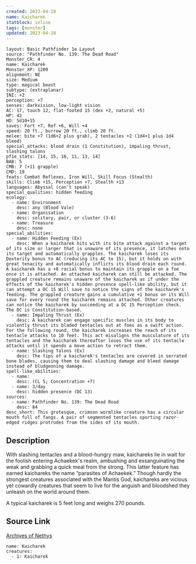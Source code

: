 ```yaml
---
created: 2023-04-28
name: Kaicharek
statblock: inline
tags: [monster]
updated: 2023-04-28
---
```

```statblock
layout: Basic Pathfinder 1e Layout
source: "Pathfinder No. 139: The Dead Road"
Monster_CR: 4
name: Kaicharek
Monster_XP: 1200
alignment: NE
size: Medium
type: magical beast
subtype: (extraplanar)
INI: +2
perception: +7
senses: darkvision, low-light vision
AC: 17, touch 12, flat-footed 15 (dex +2, natural +5)
HP: 42
HD: 5d10+15
saves: Fort +7, Ref +6, Will +4
speed: 20 ft., burrow 20 ft., climb 20 ft.
melee: bite +7 (1d6+2 plus grab), 2 tentacles +2 (1d4+1 plus 1d4 bleed)
special_attacks: blood drain (1 Constitution), impaling thrust, slashing talons
pf1e_stats: [14, 15, 16, 11, 13, 14]
BAB: 5
CMB: 7 (+11 grapple)
CMD: 19
feats: Combat Reflexes, Iron Will, Skill Focus (Stealth)
skills: Climb +15, Perception +7, Stealth +13
languages: Abyssal (can't speak)
special_qualities: hidden feeding
ecology:
  - name: Environment
    desc: any (Blood Vale)
  - name: Organisation
    desc: solitary, pair, or cluster (3-6)
  - name: Treasure
    desc: none
special_abilities:
  - name: Hidden Feeding (Ex)
    desc: When a kaicharek hits with its bite attack against a target of its size or larger that is unaware of its presence, it latches onto its target and automatically grapples. The kaicharek loses its Dexterity bonus to AC (reducing its AC to 15), but it holds on with great tenacity and automatically inflicts its blood drain each round. A kaicharek has a +8 racial bonus to maintain its grapple on a foe once it is attached. An attached kaicharek can still be attacked. The grappled creature remains unaware of the kaicharek as if under the effects of the kaicharek's hidden presence spell-like ability, but it can attempt a DC 15 Will save to notice the signs of the kaicharek's feeding. The grappled creature gains a cumulative +1 bonus on its Will save for every round the kaicharek remains attached. Other creatures can notice the kaicharek by succeeding at a DC 15 Perception check. The DC is Constitution-based.
  - name: Impaling Thrust (Ex)
    desc: A kaicharek can engage specific muscles in its body to violently thrust its bladed tentacles out at foes as a swift action. For the following round, the kaicharek increases the reach of its tentacle attacks to 10 feet. This act misaligns the musculature of its tentacles and the kaicharek thereafter loses the use of its tentacle attacks until it spends a move action to retract them.
  - name: Slashing Talons (Ex)
    desc: The tips of a kaicharek's tentacles are covered in serrated bone blades, causing them to deal slashing damage and bleed damage instead of bludgeoning damage.
spell-like_abilities:
  - name:
    desc: (CL 5; Concentration +7)
  - name: 3/day
    desc: hidden presence (DC 13)
sources:
  - name: Pathfinder No. 139: The Dead Road
    desc: 84
desc_short: This grotesque, crimson wormlike creature has a circular mouth full of fangs. A pair of segmented tentacles sporting razor-edged ridges protrudes from the sides of its mouth.
```
## Description
With slashing tentacles and a blood-hungry maw, kaichareks lie in wait for the foolish entering Achaekek's realm, ambushing and exsanguinating the weak and grabbing a quick meal from the strong. This latter feature has earned kaichareks the name “parasites of Achaekek.” Though hardly the strongest creatures associated with the Mantis God, kaichareks are vicious yet cowardly creatures that seem to live for the anguish and bloodshed they unleash on the world around them.

 A typical kaicharek is 5 feet long and weighs 270 pounds.
## Source Link
[Archives of Nethys](https://aonprd.com/MonsterDisplay.aspx?ItemName=Kaicharek)
```encounter-table
name: Kaicharek
creatures:
  - 1: Kaicharek
```
